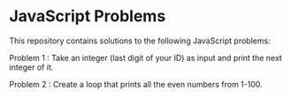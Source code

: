 # JavaScript Problems

This repository contains solutions to the following JavaScript problems:

Problem 1 : Take an integer (last digit of your ID) as input and print the next integer of it.

Problem 2 : Create a loop that prints all the even numbers from 1-100.
